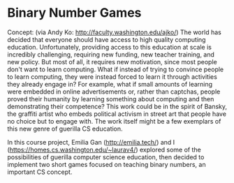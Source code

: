 # Binary Number Games

Concept: (via Andy Ko: http://faculty.washington.edu/ajko/)
The world has decided that everyone should have access to high quality computing education. Unfortunately, providing access to this education at scale is incredibly challenging, requiring new funding, new teacher training, and new policy. But most of all, it requires new motivation, since most people don't want to learn computing. What if instead of trying to convince people to learn computing, they were instead forced to learn it through activities they already engage in? For example, what if small amounts of learning were embedded in online advertisements or, rather than captchas, people proved their humanity by learning something about computing and then demonstrating their competence? This work could be in the spirit of Bansky, the graffiti artist who embeds political activism in street art that people have no choice but to engage with. The work itself might be a few exemplars of this new genre of guerilla CS education.

In this course project, Emilia Gan (http://emilia.tech/) and I (https://homes.cs.washington.edu/~laurav4/) explored some of the possibilities of guerilla computer science education, then decided to implement two short games focused on teaching binary numbers, an important CS concept.
